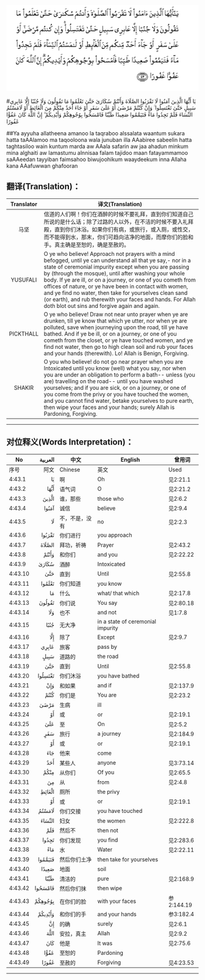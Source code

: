 ![004:043](images/004_043.gif)

#يَا أَيُّهَا الَّذِينَ آمَنُوا لَا تَقْرَبُوا الصَّلَاةَ وَأَنْتُمْ سُكَارَىٰ حَتَّىٰ تَعْلَمُوا مَا تَقُولُونَ وَلَا جُنُبًا إِلَّا عَابِرِي سَبِيلٍ حَتَّىٰ تَغْتَسِلُوا ۚ وَإِنْ كُنْتُمْ مَرْضَىٰ أَوْ عَلَىٰ سَفَرٍ أَوْ جَاءَ أَحَدٌ مِنْكُمْ مِنَ الْغَائِطِ أَوْ لَامَسْتُمُ النِّسَاءَ فَلَمْ تَجِدُوا مَاءً فَتَيَمَّمُوا صَعِيدًا طَيِّبًا فَامْسَحُوا بِوُجُوهِكُمْ وَأَيْدِيكُمْ ۗ إِنَّ اللَّهَ كَانَ عَفُوًّا غَفُورًا 

##Ya ayyuha allatheena amanoo la taqraboo alssalata waantum sukara hatta taAAlamoo ma taqooloona wala junuban illa AAabiree sabeelin hatta taghtasiloo wain kuntum marda aw AAala safarin aw jaa ahadun minkum mina alghaiti aw lamastumu alnnisaa falam tajidoo maan fatayammamoo saAAeedan tayyiban faimsahoo biwujoohikum waaydeekum inna Allaha kana AAafuwwan ghafooran 

## 翻译(Translation)：

| Translator | 译文(Translation)                                            |
| :--------: | ------------------------------------------------------------ |
|    马坚    | 信道的人们啊！你们在酒醉的时候不要礼拜，直到你们知道自己所说的是什么话；除了过路的人以外，在不洁的时候不要入礼拜殿，直到你们沐浴。如果你们有病，或旅行，或入厕，或性交，而不能得到水，那末，你们可趋向洁净的地面，而摩你们的脸和手。真主确是至恕的，确是至赦的。 |
|  YUSUFALI  | O ye who believe! Approach not prayers with a mind befogged, until ye can understand all that ye say,- nor in a state of ceremonial impurity except when you are passing by (through the mosque), until after washing your whole body. If ye are ill, or on a journey, or one of you cometh from offices of nature, or ye have been in contact with women, and ye find no water, then take for yourselves clean sand (or earth), and rub therewith your faces and hands. For Allah doth blot out sins and forgive again and again. |
| PICKTHALL  | O ye who believe! Draw not near unto prayer when ye are drunken, till ye know that which ye utter, nor when ye are polluted, save when journeying upon the road, till ye have bathed. And if ye be ill, or on a journey, or one of you cometh from the closet, or ye have touched women, and ye find not water, then go to high clean soil and rub your faces and your hands (therewith). Lo! Allah is Benign, Forgiving. |
|   SHAKIR   | O you who believe! do not go near prayer when you are Intoxicated until you know (well) what you say, nor when you are under an obligation to perform a bath-- unless (you are) travelling on the road-- until you have washed yourselves; and if you are sick, or on a journey, or one of you come from the privy or you have touched the women, and you cannot find water, betake yourselves to pure earth, then wipe your faces and your hands; surely Allah is Pardoning, Forgiving. |

---

## 对位释义(Words Interpretation)：

| No   | العربية | 中文    | English | 曾用词 |
| ---- | ------: | ------- | ------- | ------ |
| 序号 |    阿文 | Chinese | 英文    | Used   |
| 4:43.1  | يَا      | 啊             | Oh                                | 见2:21.1  |
| 4:43.2  | أَيُّهَا    | 语气词         | O                                 | 见2:21.2  |
| 4:43.3  | الَّذِينَ   | 谁，那些       | those who                         | 见2:6.2   |
| 4:43.4  | آمَنُوا   | 诚信           | believe                           | 见2:9.4   |
| 4:43.5  | لَا      | 不，不是，没有 | no                                | 见2:2.3   |
| 4:43.6  | تَقْرَبُوا  | 你们进行       | you approach                      |           |
| 4:43.7  | الصَّلَاةَ  | 拜功，祈祷     | Prayer                            | 见2:43.2  |
| 4:43.8  | وَأَنْتُمْ   | 和你们         | and you                           | 见2:22.22 |
| 4:43.9  | سُكَارَىٰ   | 酒醉           | Intoxicated                       |           |
| 4:43.10 | حَتَّىٰ     | 直到           | Until                             | 见2:55.8  |
| 4:43.11 | تَعْلَمُوا  | 你们知道       | you know                          |           |
| 4:43.12 | مَا      | 什么           | what/ that which                  | 见2:17.8  |
| 4:43.13 | تَقُولُونَ  | 你们说         | You say                           | 见2:80.18 |
| 4:43.14 | وَلَا     | 也不           | and not                           | 见1:7.8   |
| 4:43.15 | جُنُبًا    | 无大净         | in a state of ceremonial impurity |           |
| 4:43.16 | إِلَّا     | 除了           | Except                            | 见2:9.7   |
| 4:43.17 | عَابِرِي   | 旅客           | pass by                           |           |
| 4:43.18 | سَبِيلٍ    | 道路的         | the road                          |           |
| 4:43.19 | حَتَّىٰ     | 直到           | Until                             | 见2:55.8  |
| 4:43.20 | تَغْتَسِلُوا | 你们沐浴       | you have bathed                   |           |
| 4:43.21 | وَإِنْ     | 和如果         | and if                            | 见2:137.9 |
| 4:43.22 | كُنْتُمْ    | 你们是         | You are                           | 见2:23.2  |
| 4:43.23 | مَرْضَىٰ    | 生病           | ill                               |           |
| 4:43.24 | أَوْ      | 或             | or                                | 见2:19.1  |
| 4:43.25 | عَلَىٰ     | 至             | On                                | 见2:5.2   |
| 4:43.26 | سَفَرٍ     | 旅行           | a journey                         | 见2:184.9 |
| 4:43.27 | أَوْ      | 或             | or                                | 见2:19.1  |
| 4:43.28 | جَاءَ     | 他来           | come                              |           |
| 4:43.29 | أَحَدٌ     | 某些人         | anyone                            | 见3:73.14 |
| 4:43.30 | مِنْكُمْ    | 从你们         | Of you                            | 见2:65.5  |
| 4:43.31 | مِنَ      | 从             | from                              | 见2:4.8   |
| 4:43.32 | الْغَائِطِ  | 厕所           | the privy                         |           |
| 4:43.33 | أَوْ      | 或             | or                                | 见2:19.1  |
| 4:43.34 | لَامَسْتُمُ  | 你们交接   | you have touched                  |           |
| 4:43.35 | النِّسَاءَ  | 妇女           | the women                         | 见2:222.8 |
| 4:43.36 | فَلَمْ     | 然后不         | then not                          |           |
| 4:43.37 | تَجِدُوا   | 你们发现       | you find                          | 见2:283.6 |
| 4:43.38 | مَاءً     | 水             | Water                             | 见2:22.11 |
| 4:43.39 | فَتَيَمَّمُوا | 然后你们土净   | then take for yourselves          |           |
| 4:43.40 | صَعِيدًا   | 地面           | soil                              |           |
| 4:43.41 | طَيِّبًا    | 清洁的         | pure                              | 见2:168.9 |
| 4:43.42 | فَامْسَحُوا | 然后你们抹    | then wipe                         |           |
| 4:43.43 | بِوُجُوهِكُمْ | 在你们的脸     | with your faces                   | 参2:144.19 |
| 4:43.44 | وَأَيْدِيكُمْ | 和你们的手     | and your hands                    | 参3:182.4 |
| 4:43.45 | إِنَّ      | 的确           | surely                            | 见2:6.1   |
| 4:43.46 | اللَّهَ    | 安拉，真主     | Allah                             | 见2:9.2 |
| 4:43.47 | كَانَ     | 他是           | It was                            | 见2:75.6  |
| 4:43.48 | عَفُوًّا    | 至恕的         | Pardoning                         |           |
| 4:43.49 | غَفُورًا   | 至赦的         | Forgiving                         | 见4:23.53 |

---
